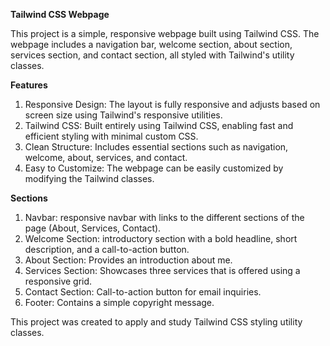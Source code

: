 **Tailwind CSS Webpage**

This project is a simple, responsive webpage built using Tailwind CSS. The webpage includes a navigation bar, welcome section, about section, services section, and contact section, all styled with Tailwind's utility classes.

**Features**
1. Responsive Design: The layout is fully responsive and adjusts based on screen size using Tailwind's responsive utilities.
2. Tailwind CSS: Built entirely using Tailwind CSS, enabling fast and efficient styling with minimal custom CSS.
3. Clean Structure: Includes essential sections such as navigation, welcome, about, services, and contact.
4. Easy to Customize: The webpage can be easily customized by modifying the Tailwind classes.

**Sections**
1. Navbar: responsive navbar with links to the different sections of the page (About, Services, Contact).
2. Welcome Section: introductory section with a bold headline, short description, and a call-to-action button.
3. About Section: Provides an introduction about me.
4. Services Section: Showcases three services that is offered using a responsive grid.
5. Contact Section: Call-to-action button for email inquiries.
6. Footer: Contains a simple copyright message.

This project was created to apply and study Tailwind CSS styling utility classes.


